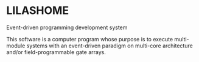 # LILASHOME
Event-driven programming development system

This software is a computer program whose purpose is to execute 
multi-module systems with an event-driven paradigm on multi-core
architecture and/or field-programmable gate arrays.


